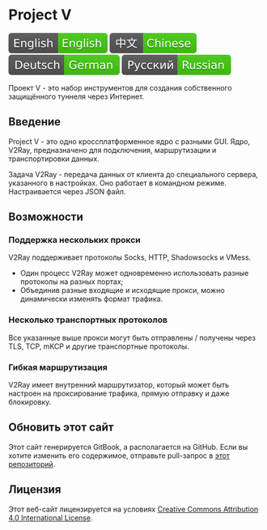 # Project V

[![English](resources/english.svg)](https://www.v2ray.com/en/) [![Chinese](resources/chinese.svg)](https://www.v2ray.com/) [![German](resources/german.svg)](https://www.v2ray.com/de/) [![Russian](resources/russian.svg)](https://www.v2ray.com/ru/)

Проект V - это набор инструментов для создания собственного защищённого туннеля через Интернет.

## Введение

Project V - это одно кроссплатформенное ядро с разными GUI. Ядро, V2Ray, предназначено для подключения, маршрутизации и транспортировки данных.

Задача V2Ray - передача данных от клиента до специального сервера, указанного в настройках. Оно работает в командном режиме. Настраивается через JSON файл.

## Возможности

### Поддержка нескольких прокси

V2Ray поддерживает протоколы Socks, HTTP, Shadowsocks и VMess.

* Один процесс V2Ray может одновременно использовать разные протоколы на разных портах;
* Объединив разные входящие и исходящие прокси, можно динамически изменять формат трафика.

### Несколько транспортных протоколов

Все указанные выше прокси могут быть отправлены / получены через TLS, TCP, mKCP и другие транспортные протоколы.

### Гибкая маршрутизация

V2Ray имеет внутренний маршрутизатор, который может быть настроен на проксирование трафика, прямую отправку и даже блокировку.

## Обновить этот сайт

Этот сайт генерируется GitBook, а располагается на GitHub. Если вы хотите изменить его содержимое, отправьте pull-запрос в [этот репозиторий](https://github.com/v2ray/manual).

## Лицензия

Этот веб-сайт лицензируется на условиях [Creative Commons Attribution 4.0 International License](https://creativecommons.org/licenses/by/4.0/).